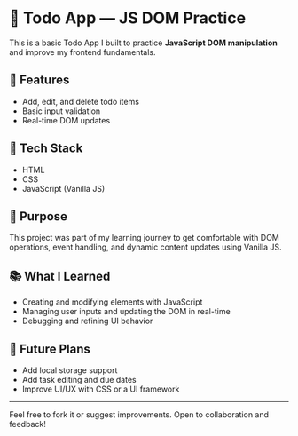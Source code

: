 # 📝 Todo App — JS DOM Practice

This is a basic Todo App I built to practice **JavaScript DOM manipulation** and improve my frontend fundamentals.

## 🚀 Features
- Add, edit, and delete todo items
- Basic input validation
- Real-time DOM updates

## 🔧 Tech Stack
- HTML
- CSS
- JavaScript (Vanilla JS)

## 🎯 Purpose
This project was part of my learning journey to get comfortable with DOM operations, event handling, and dynamic content updates using Vanilla JS.

## 📚 What I Learned
- Creating and modifying elements with JavaScript
- Managing user inputs and updating the DOM in real-time
- Debugging and refining UI behavior

## 📌 Future Plans
- Add local storage support
- Add task editing and due dates
- Improve UI/UX with CSS or a UI framework

---

Feel free to fork it or suggest improvements. Open to collaboration and feedback!
